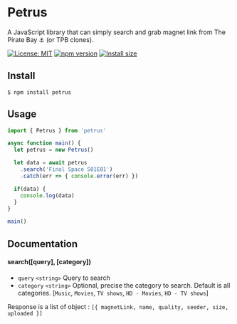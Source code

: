 # Petrus

A JavaScript library that can simply search and grab magnet link from The Pirate Bay :anchor: (or TPB clones).

[![License: MIT](https://img.shields.io/badge/license-MIT-blue.svg)](https://github.com/Wifsimster/petrus/blob/master/LICENSE)
[![npm version](https://badge.fury.io/js/petrus.svg)](https://www.npmjs.com/package/petrus)
[![Install size](https://packagephobia.now.sh/badge?p=petrus)](https://packagephobia.now.sh/result?p=petrus)

## Install

```
$ npm install petrus
```

## Usage

```js
import { Petrus } from 'petrus'

async function main() {
  let petrus = new Petrus()

  let data = await petrus
    .search('Final Space S01E01')
    .catch(err => { console.error(err) })

  if(data) {
    console.log(data)
  }
}

main()
```

## Documentation

#### search([query], [category])

- `query` `<string>` Query to search
- `category` `<string>` Optional, precise the category to search. Default is all categories. [`Music`, `Movies`, `TV shows`, `HD - Movies`, `HD - TV shows`]

Response is a list of object : `[{ magnetLink, name, quality, seeder, size, uploaded }]`
